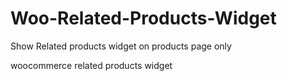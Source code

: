 # Woo-Related-Products-Widget
Show Related products widget on products page only

woocommerce related products widget
